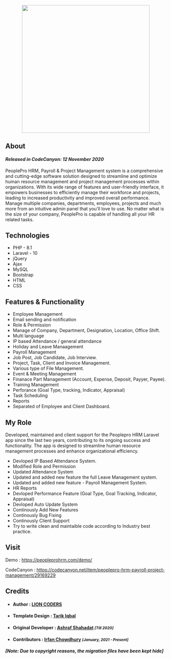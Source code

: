 <p align="center"><img src="https://snipboard.io/2Sn5MK.jpg" width="400"></p>



## About

#### <i>Released in CodeCanyon: 12 November 2020</i>

PeoplePro HRM, Payroll & Project Management system is a comprehensive and cutting-edge software solution designed to streamline and optimize human resource management and project management processes within organizations. With its wide range of features and user-friendly interface, it empowers businesses to efficiently manage their workforce and projects, leading to increased productivity and improved overall performance. Manage multiple companies, departments, employees, projects and much more from an intuitive admin panel that you’ll love to use. No matter what is the size of your company, PeoplePro is capable of handling all your HR related tasks.


## Technologies
- PHP - 8.1
- Laravel - 10
- jQuery 
- Ajax  
- MySQL 
- Bootstrap
- HTML 
- CSS

## Features & Functionality
- Employee Management
- Email sending and notification
- Role & Permission
- Manage of Company, Department, Designation, Location, Office Shift.
- Multi language
- IP based Attendance / general attendance
- Holiday and Leave Manaagement
- Payroll Management
- Job Post, Job Candidate, Job Interview.
- Project, Task, Client and Invoice Management.
- Various type of File Management.
- Event & Meeting Management
- Finanace Part Management (Account, Expense, Deposit, Payyer, Payee).
- Training Management
- Perforance (Goal Type, tracking, Indicator, Appraisal)
- Task Scheduling
- Reports
- Separated of Employee and Client Dashboard.


## My Role
Developed, maintained and client support for the Peoplepro HRM Laravel app since the last two years, contributing to its ongoing success and functionality. The app is designed to streamline human resource management processes and enhance organizational efficiency.

- Devloped IP Based Attendance System.
- Modified Role and Permission
- Updated Attendance System
- Updated and added new feature the full Leave Management system.
- Updated and added new feature - Payroll Management System.
- HR Reports
- Devloped Performance Feature (Goal Type, Goal Tracking, Indicator, Appraisal)
- Devloped Auto Update System
- Continously Add New Features
- Continously Bug Fixing
- Continously Client Support
- Try to write clean and maintaible code according to Industry best practice.

## Visit
Demo : https://peopleprohrm.com/demo/

CodeCanyon : https://codecanyon.net/item/peoplepro-hrm-payroll-project-management/29169229

## Credits 

- #### Author : [LION CODERS](https://lion-coders.com/)
- #### Template Design : [Tarik Iqbal](https://www.linkedin.com/in/tarik-iqbal-51046b34/)

-  #### Original Developer :  [Ashraf Shahadat](https://github.com/Ash-raf10) <small><i>[Till 2020]</i></small>

- #### Contributors : [Irfan Chowdhury](https://github.com/Irfan-Chowdhury) <small><i>[January, 2021 - Present]</i></small>



##### <p>[Note:  Due to copyright reasons, the migration files have been kept hide]</p>

